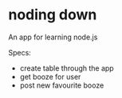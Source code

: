 # noding down

An app for learning node.js

Specs:
- create table through the app
- get booze for user
- post new favourite booze
